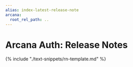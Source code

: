 ```yaml
---
alias: index-latest-release-note
arcana:
  root_rel_path: ..
---
```


# Arcana Auth: Release Notes

{% include "./text-snippets/rn-template.md" %}


<!--
# Release Notes

Learn about the latest features offered by the {{config.extra.arcana.product_name}}, usage enhancements, and bug fixes. 

If you are using an older version of the {{config.extra.arcana.sdk_name}} prior to v1.0.3, we highly recommend you upgrade to the latest [{{config.extra.arcana.sdk_name}} package](https://www.npmjs.com/package/@arcana/auth) and follow the [instructions for migration](../migration/index.md). 

[Arcana Auth :material-note-text:](./rn_main_auth_latest.md){ .md-button }

[Past Auth Versions :octicons-archive-24:](./archives/index.md){ .md-button }
--->
